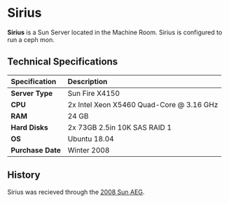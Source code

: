 # Sirius

**Sirius** is a Sun Server located in the Machine Room.  Sirius is configured to run a ceph mon.

## Technical Specifications

| **Specification** | Description |
| :--- | :--- |
| **Server Type** | Sun Fire X4150 |
| **CPU** | 2x Intel Xeon X5460 Quad-Core @ 3.16 GHz |
| **RAM** | 24 GB |
| **Hard Disks** | 2x 73GB 2.5in 10K SAS RAID 1 |
| **OS** | Ubuntu 18.04 |
| **Purchase Date** | Winter 2008 |

## History

Sirius was recieved through the [2008 Sun AEG](../history/2008-sun-aeg.md).

